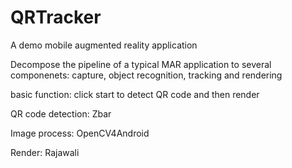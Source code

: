 # QRTracker
A demo mobile augmented reality application

Decompose the pipeline of a typical MAR application to several componenets: capture, object recognition, tracking and rendering  

basic function: click start to detect QR code and then render  

QR code detection: Zbar  

Image process: OpenCV4Android  

Render: Rajawali
